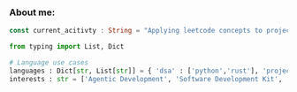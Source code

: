 <!--![Ayan's GitHub stats](https://github-readme-stats.vercel.app/api?username=DeveloperMindset123&show_icons=true&show_owner=true&include_all_commits=true&rank_icon=github&theme=tokyonight&show=reviews,discussions_started,discussions_answered,prs_merged,prs_merged_percentage) -->
<!--Showcase top projects -->
<!--[![Readme Card](https://github-readme-stats.vercel.app/api/pin/?username=DeveloperMindset123&repo=PersonalPortfolio&theme=tokyonight)](https://github.com/DeveloperMindset123/PersonalPortfolio) -->

<!--[![Top Langs](https://github-readme-stats.vercel.app/api/top-langs/?username=DeveloperMindset123&langs_count=6&layout=donut&theme=dracula)](https://github.com/anuraghazra/github-readme-stats) -->


### About me: 
```rust
const current_acitivty : String = "Applying leetcode concepts to projects".to_owned();
```

<!--[![Harlok's wakatime stats](https://github-readme-stats.vercel.app/api/wakatime?username=DeveloperMindset123)](https://github.com/anuraghazra/github-readme-stats) note: update this once some coding activity has been recorded using this app-->
<!---display all time contributions
DeveloperMindset123/DeveloperMindset123 is a ✨ special ✨ repository because its `README.md` (this file) appears on your GitHub profile.
You can click the Preview link to take a look at your changes.
--->

```python
from typing import List, Dict

# Language use cases
languages : Dict[str, List[str]] = { 'dsa' : ['python','rust'], 'projects' : ['python', 'rust', 'typescript'] }
interests : str = ['Agentic Development', 'Software Development Kit', 'Automations', 'Frontend Dev', 'Backend Dev', 'Game Engines', 'Robotics']
```
